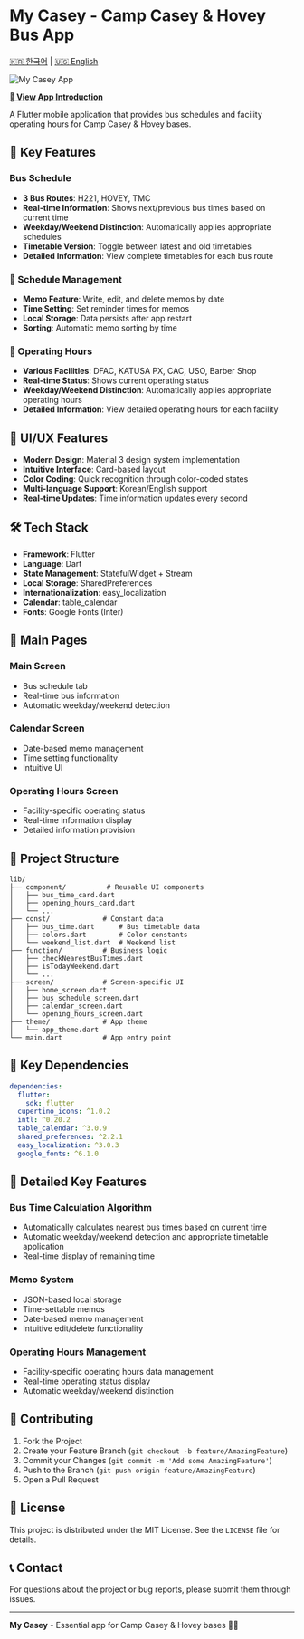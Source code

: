 # My Casey - Camp Casey & Hovey Bus App

[🇰🇷 한국어](README.md) | [🇺🇸 English](README_EN.md)

![My Casey App](https://img.notionusercontent.com/s3/prod-files-secure%2F0ec83f0d-0bf0-4877-bb09-68a1391c59b3%2Fbb7e39a6-7fb1-4abc-9986-511f86ad0151%2Funnamed.webp/size/w=2000?exp=1753033565&sig=Isf2D_XYYDhXagDE94Mca29Na4BjglrBtFeSQji57tA&id=1cc1b47a-3bd0-806e-9dd6-fd6bd0211181&table=block)

**[📱 View App Introduction](https://kbwportfolio.notion.site/My-Casey-1cc1b47a3bd0806e9dd6fd6bd0211181)**

A Flutter mobile application that provides bus schedules and facility operating hours for Camp Casey & Hovey bases.

## 🚌 Key Features

### Bus Schedule
- **3 Bus Routes**: H221, HOVEY, TMC
- **Real-time Information**: Shows next/previous bus times based on current time
- **Weekday/Weekend Distinction**: Automatically applies appropriate schedules
- **Timetable Version**: Toggle between latest and old timetables
- **Detailed Information**: View complete timetables for each bus route

### 📅 Schedule Management
- **Memo Feature**: Write, edit, and delete memos by date
- **Time Setting**: Set reminder times for memos
- **Local Storage**: Data persists after app restart
- **Sorting**: Automatic memo sorting by time

### 🏢 Operating Hours
- **Various Facilities**: DFAC, KATUSA PX, CAC, USO, Barber Shop
- **Real-time Status**: Shows current operating status
- **Weekday/Weekend Distinction**: Automatically applies appropriate operating hours
- **Detailed Information**: View detailed operating hours for each facility

## 🎨 UI/UX Features

- **Modern Design**: Material 3 design system implementation
- **Intuitive Interface**: Card-based layout
- **Color Coding**: Quick recognition through color-coded states
- **Multi-language Support**: Korean/English support
- **Real-time Updates**: Time information updates every second

## 🛠️ Tech Stack

- **Framework**: Flutter
- **Language**: Dart
- **State Management**: StatefulWidget + Stream
- **Local Storage**: SharedPreferences
- **Internationalization**: easy_localization
- **Calendar**: table_calendar
- **Fonts**: Google Fonts (Inter)

## 📱 Main Pages

### Main Screen
- Bus schedule tab
- Real-time bus information
- Automatic weekday/weekend detection

### Calendar Screen
- Date-based memo management
- Time setting functionality
- Intuitive UI

### Operating Hours Screen
- Facility-specific operating status
- Real-time information display
- Detailed information provision

## 📁 Project Structure

```
lib/
├── component/          # Reusable UI components
│   ├── bus_time_card.dart
│   ├── opening_hours_card.dart
│   └── ...
├── const/             # Constant data
│   ├── bus_time.dart      # Bus timetable data
│   ├── colors.dart        # Color constants
│   └── weekend_list.dart  # Weekend list
├── function/          # Business logic
│   ├── checkNearestBusTimes.dart
│   ├── isTodayWeekend.dart
│   └── ...
├── screen/            # Screen-specific UI
│   ├── home_screen.dart
│   ├── bus_schedule_screen.dart
│   ├── calendar_screen.dart
│   └── opening_hours_screen.dart
├── theme/             # App theme
│   └── app_theme.dart
└── main.dart          # App entry point
```

## 🔧 Key Dependencies

```yaml
dependencies:
  flutter:
    sdk: flutter
  cupertino_icons: ^1.0.2
  intl: ^0.20.2
  table_calendar: ^3.0.9
  shared_preferences: ^2.2.1
  easy_localization: ^3.0.3
  google_fonts: ^6.1.0
```

## 🌟 Detailed Key Features

### Bus Time Calculation Algorithm
- Automatically calculates nearest bus times based on current time
- Automatic weekday/weekend detection and appropriate timetable application
- Real-time display of remaining time

### Memo System
- JSON-based local storage
- Time-settable memos
- Date-based memo management
- Intuitive edit/delete functionality

### Operating Hours Management
- Facility-specific operating hours data management
- Real-time operating status display
- Automatic weekday/weekend distinction

## 🤝 Contributing

1. Fork the Project
2. Create your Feature Branch (`git checkout -b feature/AmazingFeature`)
3. Commit your Changes (`git commit -m 'Add some AmazingFeature'`)
4. Push to the Branch (`git push origin feature/AmazingFeature`)
5. Open a Pull Request

## 📄 License

This project is distributed under the MIT License. See the `LICENSE` file for details.

## 📞 Contact

For questions about the project or bug reports, please submit them through issues.

---

**My Casey** - Essential app for Camp Casey & Hovey bases 🚌✨ 